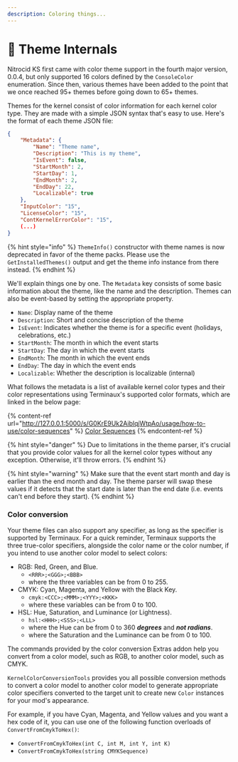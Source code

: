 ```yaml
---
description: Coloring things...
---
```


# 🎨 Theme Internals

Nitrocid KS first came with color theme support in the fourth major version, 0.0.4, but only supported 16 colors defined by the `ConsoleColor` enumeration. Since then, various themes have been added to the point that we once reached 95+ themes before going down to 65+ themes.

Themes for the kernel consist of color information for each kernel color type. They are made with a simple JSON syntax that's easy to use. Here's the format of each theme JSON file:

```json
{
    "Metadata": {
        "Name": "Theme name",
        "Description": "This is my theme",
        "IsEvent": false,
        "StartMonth": 2,
        "StartDay": 1,
        "EndMonth": 2,
        "EndDay": 22,
        "Localizable": true
    },
    "InputColor": "15",
    "LicenseColor": "15",
    "ContKernelErrorColor": "15",
    (...)
}
```

{% hint style="info" %}
`ThemeInfo()` constructor with theme names is now deprecated in favor of the theme packs. Please use the `GetInstalledThemes()` output and get the theme info instance from there instead.
{% endhint %}

We'll explain things one by one. The `Metadata` key consists of some basic information about the theme, like the name and the description. Themes can also be event-based by setting the appropriate property.

* `Name`: Display name of the theme
* `Description`: Short and concise description of the theme
* `IsEvent`: Indicates whether the theme is for a specific event (holidays, celebrations, etc.)
* `StartMonth`: The month in which the event starts
* `StartDay`: The day in which the event starts
* `EndMonth`: The month in which the event ends
* `EndDay`: The day in which the event ends
* `Localizable`: Whether the description is localizable (internal)

What follows the metadata is a list of available kernel color types and their color representations using Terminaux's supported color formats, which are linked in the below page:

{% content-ref url="http://127.0.0.1:5000/s/G0KrE9Uk2AiblqjWtpAo/usage/how-to-use/color-sequences" %}
[Color Sequences](http://127.0.0.1:5000/s/G0KrE9Uk2AiblqjWtpAo/usage/how-to-use/color-sequences)
{% endcontent-ref %}

{% hint style="danger" %}
Due to limitations in the theme parser, it's crucial that you provide color values for all the kernel color types without any exception. Otherwise, it'll throw errors.
{% endhint %}

{% hint style="warning" %}
Make sure that the event start month and day is earlier than the end month and day. The theme parser will swap these values if it detects that the start date is later than the end date (i.e. events can't end before they start).
{% endhint %}

### Color conversion

Your theme files can also support any specifier, as long as the specifier is supported by Terminaux. For a quick reminder, Terminaux supports the three true-color specifiers, alongside the color name or the color number, if you intend to use another color model to select colors:

* RGB: Red, Green, and Blue.
  * `<RRR>;<GGG>;<BBB>`
  * where the three variables can be from 0 to 255.
* CMYK: Cyan, Magenta, and Yellow with the Black Key.
  * `cmyk:<CCC>;<MMM>;<YYY>;<KKK>`
  * where these variables can be from 0 to 100.
* HSL: Hue, Saturation, and Luminance (or Lightness).
  * `hsl:<HHH>;<SSS>;<LLL>`
  * where the Hue can be from 0 to 360 _**degrees**_ and _**not radians**_.
  * where the Saturation and the Luminance can be from 0 to 100.

The commands provided by the color conversion Extras addon help you convert from a color model, such as RGB, to another color model, such as CMYK.

`KernelColorConversionTools` provides you all possible conversion methods to convert a color model to another color model to generate appropriate color specifiers converted to the target unit to create new `Color` instances for your mod's appearance.

For example, if you have Cyan, Magenta, and Yellow values and you want a hex code of it, you can use one of the following function overloads of `ConvertFromCmykToHex()`:

* `ConvertFromCmykToHex(int C, int M, int Y, int K)`
* `ConvertFromCmykToHex(string CMYKSequence)`
